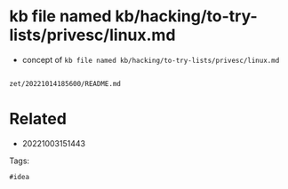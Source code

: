 # kb file named kb/hacking/to-try-lists/privesc/linux.md

- concept of `kb file named kb/hacking/to-try-lists/privesc/linux.md`

```
```

` zet/20221014185600/README.md `

# Related

- 20221003151443

Tags:

    #idea

